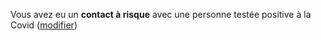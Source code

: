Vous avez eu un **contact à risque** avec une personne testée positive à la Covid (<a href="#contactarisque">modifier</a>)